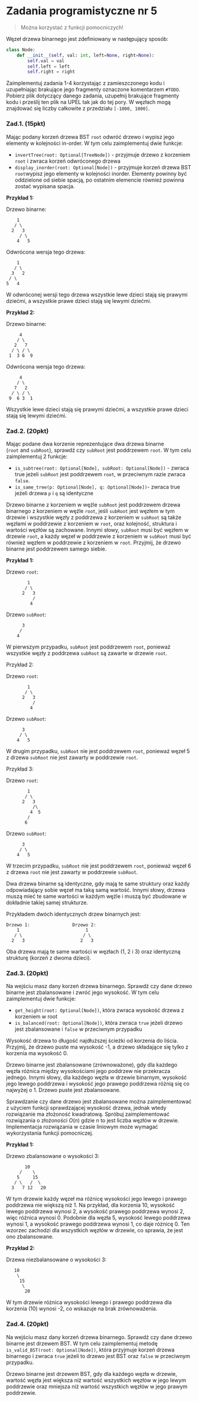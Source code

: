 # Zadania programistyczne nr 5

> Można korzystać z funkcji pomocniczych!
> 

Węzeł drzewa binarnego jest zdefiniowany w następujący sposób:

```python
class Node:
    def __init__(self, val: int, left=None, right=None):
        self.val = val
        self.left = left
        self.right = right
```

Zaimplementuj zadania 1-4 korzystając z zamieszczonego kodu i uzupełniając brakujące jego fragmenty oznaczone komentarzem `#TODO`. Pobierz plik dotyczący danego zadania, uzupełnij brakujące fragmenty kodu i prześlij ten plik na UPEL tak jak do tej pory. W węzłach mogą znajdować się liczby całkowite z przedziału `[-1000, 1000]`.

### Zad.1. (15pkt)

Mając podany korzeń drzewa BST `root` odwróć drzewo i wypisz jego elementy w kolejności in-order. W tym celu zaimplementuj dwie funkcje:

- `invertTree(root: Optional[TreeNode])` - przyjmuje drzewo z korzeniem `root` i zwraca korzeń odwróconego drzewa
- `display_inorder(root: Optional[Node])` - przyjmuje korzeń drzewa BST `root`wypisz jego elementy w kolejności inorder. Elementy powinny być oddzielone od siebie spacją, po ostatnim elemencie również powinna zostać wypisana spacja.

**Przykład 1:**

Drzewo binarne:

```
    1
   / \
  2   3
     / \
    4   5

```

Odwrócona wersja tego drzewa:

```
    1
   / \
  3   2
 / \
5   4

```

W odwróconej wersji tego drzewa wszystkie lewe dzieci stają się prawymi dziećmi, a wszystkie prawe dzieci stają się lewymi dziećmi.

**Przykład 2:**

Drzewo binarne:

```
     4
    / \
   2   7
  / \ / \
 1  3 6  9

```

Odwrócona wersja tego drzewa:

```
     4
    / \
   7   2
  / \ / \
 9  6 3  1

```

Wszystkie lewe dzieci stają się prawymi dziećmi, a wszystkie prawe dzieci stają się lewymi dziećmi.

### Zad.2. (20pkt)

Mając podane dwa korzenie reprezentujące dwa drzewa binarne (`root` and `subRoot`), sprawdź czy `subRoot` jest poddrzewem `root`. W tym celu zaimplementuj 2 funkcje:

- `is_subtree(root: Optional[Node], subRoot: Optional[Node])` - zwraca true jeżeli `subRoot` jest poddrzewem `root`, w przeciwnym razie zwraca `false`.
- `is_same_tree(p: Optional[Node], q: Optional[Node])`- zwraca true jeżeli drzewa `p` i `q` są identyczne

Drzewo binarne z korzeniem w węźle `subRoot` jest poddrzewem drzewa binarnego z korzeniem w węźle `root`, jeśli `subRoot` jest węzłem w tym drzewie i wszystkie węzły z poddrzewa z korzeniem w `subRoot` są także węzłami w poddrzewie z korzeniem w `root`, oraz kolejność, struktura i wartości węzłów są zachowane. Innymi słowy, `subRoot` musi być węzłem w drzewie `root`, a każdy węzeł w poddrzewie z korzeniem w `subRoot` musi być również węzłem w poddrzewie z korzeniem w `root`. Przyjmij, że drzewo binarne jest poddrzewem samego siebie.

**Przykład 1:**

Drzewo `root`:

```
        1
       / \
      2   3
          /
         4
```

Drzewo `subRoot`:

```
      3
     /
    4

```

W pierwszym przypadku, `subRoot` jest poddrzewem `root`, ponieważ wszystkie węzły z poddrzewa `subRoot` są zawarte w drzewie `root`. 

Przykład 2:

Drzewo `root`:

```
        1
       / \
      2   3
          /
         4

```

Drzewo `subRoot`:

```
      3
     / \
    4   5

```

W drugim przypadku, `subRoot` nie jest poddrzewem `root`, ponieważ węzeł 5 z drzewa `subRoot` nie jest zawarty w poddrzewie `root`.

Przykład 3:

Drzewo `root`:

```
        1
       / \
      2   3
          /\
         4  5
        /
       6

```

Drzewo `subRoot`:

```
      3
     / \
    4   5

```

W trzecim przypadku, `subRoot` nie jest poddrzewem `root`, ponieważ węzeł 6 z drzewa `root` nie jest zawarty w poddrzewie `subRoot`.

Dwa drzewa binarne są identyczne, gdy mają te same struktury oraz każdy odpowiadający sobie węzeł ma taką samą wartość. Innymi słowy, drzewa muszą mieć te same wartości w każdym węźle i muszą być zbudowane w dokładnie takiej samej strukturze.

Przykładem dwóch identycznych drzew binarnych jest:

```
Drzewo 1:                Drzewo 2:
    1                         1
   / \                       / \
  2   3                     2   3

```

Oba drzewa mają te same wartości w węzłach (1, 2 i 3) oraz identyczną strukturę (korzeń z dwoma dzieci).

### **Zad.3. (20pkt)**

Na wejściu masz dany korzeń drzewa binarnego. Sprawdź czy dane drzewo binarne jest zbalansowane i zwróć jego wysokość. W tym celu zaimplementuj dwie funkcje:

- `get_height(root: Optional[Node])`, która zwraca wysokość drzewa z korzeniem w root
- `is_balanced(root: Optional[Node])`, która zwraca `true` jeżeli drzewo jest zbalansowane i `false` w przeciwnym przypadku

Wysokość drzewa to długość najdłuższej ścieżki od korzenia do liścia. Przyjmij, że drzewo puste ma wysokość -1, a drzewo składające się tylko z korzenia ma wysokość 0.

Drzewo binarne jest zbalansowane (zrównoważone), gdy dla każdego węzła różnica między wysokościami jego poddrzew nie przekracza jednego. Innymi słowy, dla każdego węzła w drzewie binarnym, wysokość jego lewego poddrzewa i wysokość jego prawego poddrzewa różnią się co najwyżej o 1. Drzewo puste jest zbalansowane.

Sprawdzanie czy dane drzewo jest zbalansowane można zaimplementować z użyciem funkcji sprawdzającej wysokość drzewa, jednak wtedy rozwiązanie ma złożoność kwadratową. Spróbuj zaimplementować rozwiązania o złożoności $O(n)$ gdzie n to jest liczba węzłów w drzewie. Implementacja rozwiązania w czasie liniowym może wymagać wykorzystania funkcji pomocniczej.

**Przykład 1:**

Drzewo zbalansowane o wysokości 3:

```
       10
     /    \
    5     15
   / \   /  \
  3   7 12   20

```

W tym drzewie każdy węzeł ma różnicę wysokości jego lewego i prawego poddrzewa nie większą niż 1. Na przykład, dla korzenia 10, wysokość lewego poddrzewa wynosi 2, a wysokość prawego poddrzewa wynosi 2, więc różnica wynosi 0. Podobnie dla węzła 5, wysokość lewego poddrzewa wynosi 1, a wysokość prawego poddrzewa wynosi 1, co daje różnicę 0. Ten wzorzec zachodzi dla wszystkich węzłów w drzewie, co sprawia, że jest ono zbalansowane.

**Przykład 2:**

Drzewa niezbalansowane o wysokości 3:

```
   10
    \
     15
      \
       20
```

W tym drzewie różnica wysokości lewego i prawego poddrzewa dla korzenia (10) wynosi -2, co wskazuje na brak zrównoważenia.

### **Zad.4. (20pkt)**

Na wejściu masz dany korzeń drzewa binarnego. Sprawdź czy dane drzewo binarne jest drzewem BST. W tym celu zaimplementuj metodę `is_valid_BST(root: Optional[Node])`, która przyjmuje korzeń drzewa binarnego i zwraca `true` jeżeli to drzewo jest BST oraz `false` w przeciwnym przypadku.

Drzewo binarne jest drzewem BST, gdy dla każdego węzła w drzewie, wartość węzła jest większa niż wartość wszystkich węzłów w jego lewym poddrzewie oraz mniejsza niż wartość wszystkich węzłów w jego prawym poddrzewie.